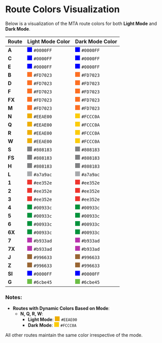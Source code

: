 # Route Colors Visualization

Below is a visualization of the MTA route colors for both **Light Mode** and **Dark Mode**.

| Route | Light Mode Color | Dark Mode Color |
|-------|------------------|-----------------|
| **A** | <span style="display:inline-block;width:15px;height:15px;background-color:#0000FF;margin-right:5px;"></span>`#0000FF` | <span style="display:inline-block;width:15px;height:15px;background-color:#0000FF;margin-right:5px;"></span>`#0000FF` |
| **C** | <span style="display:inline-block;width:15px;height:15px;background-color:#0000FF;margin-right:5px;"></span>`#0000FF` | <span style="display:inline-block;width:15px;height:15px;background-color:#0000FF;margin-right:5px;"></span>`#0000FF` |
| **E** | <span style="display:inline-block;width:15px;height:15px;background-color:#0000FF;margin-right:5px;"></span>`#0000FF` | <span style="display:inline-block;width:15px;height:15px;background-color:#0000FF;margin-right:5px;"></span>`#0000FF` |
| **B** | <span style="display:inline-block;width:15px;height:15px;background-color:#FD7023;margin-right:5px;"></span>`#FD7023` | <span style="display:inline-block;width:15px;height:15px;background-color:#FD7023;margin-right:5px;"></span>`#FD7023` |
| **D** | <span style="display:inline-block;width:15px;height:15px;background-color:#FD7023;margin-right:5px;"></span>`#FD7023` | <span style="display:inline-block;width:15px;height:15px;background-color:#FD7023;margin-right:5px;"></span>`#FD7023` |
| **F** | <span style="display:inline-block;width:15px;height:15px;background-color:#FD7023;margin-right:5px;"></span>`#FD7023` | <span style="display:inline-block;width:15px;height:15px;background-color:#FD7023;margin-right:5px;"></span>`#FD7023` |
| **FX** | <span style="display:inline-block;width:15px;height:15px;background-color:#FD7023;margin-right:5px;"></span>`#FD7023` | <span style="display:inline-block;width:15px;height:15px;background-color:#FD7023;margin-right:5px;"></span>`#FD7023` |
| **M** | <span style="display:inline-block;width:15px;height:15px;background-color:#FD7023;margin-right:5px;"></span>`#FD7023` | <span style="display:inline-block;width:15px;height:15px;background-color:#FD7023;margin-right:5px;"></span>`#FD7023` |
| **N** | <span style="display:inline-block;width:15px;height:15px;background-color:#EEAE00;margin-right:5px;"></span>`#EEAE00` | <span style="display:inline-block;width:15px;height:15px;background-color:#FCCC0A;margin-right:5px;"></span>`#FCCC0A` |
| **Q** | <span style="display:inline-block;width:15px;height:15px;background-color:#EEAE00;margin-right:5px;"></span>`#EEAE00` | <span style="display:inline-block;width:15px;height:15px;background-color:#FCCC0A;margin-right:5px;"></span>`#FCCC0A` |
| **R** | <span style="display:inline-block;width:15px;height:15px;background-color:#EEAE00;margin-right:5px;"></span>`#EEAE00` | <span style="display:inline-block;width:15px;height:15px;background-color:#FCCC0A;margin-right:5px;"></span>`#FCCC0A` |
| **W** | <span style="display:inline-block;width:15px;height:15px;background-color:#EEAE00;margin-right:5px;"></span>`#EEAE00` | <span style="display:inline-block;width:15px;height:15px;background-color:#FCCC0A;margin-right:5px;"></span>`#FCCC0A` |
| **S** | <span style="display:inline-block;width:15px;height:15px;background-color:#808183;margin-right:5px;"></span>`#808183` | <span style="display:inline-block;width:15px;height:15px;background-color:#808183;margin-right:5px;"></span>`#808183` |
| **FS** | <span style="display:inline-block;width:15px;height:15px;background-color:#808183;margin-right:5px;"></span>`#808183` | <span style="display:inline-block;width:15px;height:15px;background-color:#808183;margin-right:5px;"></span>`#808183` |
| **H** | <span style="display:inline-block;width:15px;height:15px;background-color:#808183;margin-right:5px;"></span>`#808183` | <span style="display:inline-block;width:15px;height:15px;background-color:#808183;margin-right:5px;"></span>`#808183` |
| **L** | <span style="display:inline-block;width:15px;height:15px;background-color:#a7a9ac;margin-right:5px;"></span>`#a7a9ac` | <span style="display:inline-block;width:15px;height:15px;background-color:#a7a9ac;margin-right:5px;"></span>`#a7a9ac` |
| **1** | <span style="display:inline-block;width:15px;height:15px;background-color:#ee352e;margin-right:5px;"></span>`#ee352e` | <span style="display:inline-block;width:15px;height:15px;background-color:#ee352e;margin-right:5px;"></span>`#ee352e` |
| **2** | <span style="display:inline-block;width:15px;height:15px;background-color:#ee352e;margin-right:5px;"></span>`#ee352e` | <span style="display:inline-block;width:15px;height:15px;background-color:#ee352e;margin-right:5px;"></span>`#ee352e` |
| **3** | <span style="display:inline-block;width:15px;height:15px;background-color:#ee352e;margin-right:5px;"></span>`#ee352e` | <span style="display:inline-block;width:15px;height:15px;background-color:#ee352e;margin-right:5px;"></span>`#ee352e` |
| **4** | <span style="display:inline-block;width:15px;height:15px;background-color:#00933c;margin-right:5px;"></span>`#00933c` | <span style="display:inline-block;width:15px;height:15px;background-color:#00933c;margin-right:5px;"></span>`#00933c` |
| **5** | <span style="display:inline-block;width:15px;height:15px;background-color:#00933c;margin-right:5px;"></span>`#00933c` | <span style="display:inline-block;width:15px;height:15px;background-color:#00933c;margin-right:5px;"></span>`#00933c` |
| **6** | <span style="display:inline-block;width:15px;height:15px;background-color:#00933c;margin-right:5px;"></span>`#00933c` | <span style="display:inline-block;width:15px;height:15px;background-color:#00933c;margin-right:5px;"></span>`#00933c` |
| **6X** | <span style="display:inline-block;width:15px;height:15px;background-color:#00933c;margin-right:5px;"></span>`#00933c` | <span style="display:inline-block;width:15px;height:15px;background-color:#00933c;margin-right:5px;"></span>`#00933c` |
| **7** | <span style="display:inline-block;width:15px;height:15px;background-color:#b933ad;margin-right:5px;"></span>`#b933ad` | <span style="display:inline-block;width:15px;height:15px;background-color:#b933ad;margin-right:5px;"></span>`#b933ad` |
| **7X** | <span style="display:inline-block;width:15px;height:15px;background-color:#b933ad;margin-right:5px;"></span>`#b933ad` | <span style="display:inline-block;width:15px;height:15px;background-color:#b933ad;margin-right:5px;"></span>`#b933ad` |
| **J** | <span style="display:inline-block;width:15px;height:15px;background-color:#996633;margin-right:5px;"></span>`#996633` | <span style="display:inline-block;width:15px;height:15px;background-color:#996633;margin-right:5px;"></span>`#996633` |
| **Z** | <span style="display:inline-block;width:15px;height:15px;background-color:#996633;margin-right:5px;"></span>`#996633` | <span style="display:inline-block;width:15px;height:15px;background-color:#996633;margin-right:5px;"></span>`#996633` |
| **SI** | <span style="display:inline-block;width:15px;height:15px;background-color:#0000FF;margin-right:5px;"></span>`#0000FF` | <span style="display:inline-block;width:15px;height:15px;background-color:#0000FF;margin-right:5px;"></span>`#0000FF` |
| **G** | <span style="display:inline-block;width:15px;height:15px;background-color:#6cbe45;margin-right:5px;"></span>`#6cbe45` | <span style="display:inline-block;width:15px;height:15px;background-color:#6cbe45;margin-right:5px;"></span>`#6cbe45` |

### Notes:
- **Routes with Dynamic Colors Based on Mode**:
  - **N, Q, R, W**:
    - **Light Mode**: <span style="display:inline-block;width:15px;height:15px;background-color:#EEAE00;margin-right:5px;"></span>`#EEAE00`
    - **Dark Mode**: <span style="display:inline-block;width:15px;height:15px;background-color:#FCCC0A;margin-right:5px;"></span>`#FCCC0A`
  
All other routes maintain the same color irrespective of the mode.
